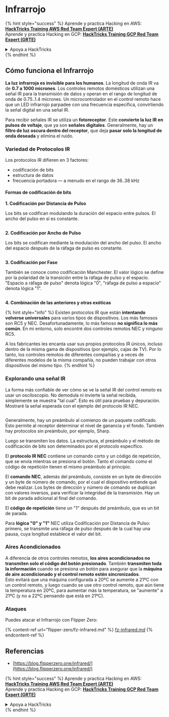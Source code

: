 # Infrarrojo

{% hint style="success" %}
Aprende y practica Hacking en AWS:<img src="/.gitbook/assets/arte.png" alt="" data-size="line">[**HackTricks Training AWS Red Team Expert (ARTE)**](https://training.hacktricks.xyz/courses/arte)<img src="/.gitbook/assets/arte.png" alt="" data-size="line">\
Aprende y practica Hacking en GCP: <img src="/.gitbook/assets/grte.png" alt="" data-size="line">[**HackTricks Training GCP Red Team Expert (GRTE)**<img src="/.gitbook/assets/grte.png" alt="" data-size="line">](https://training.hacktricks.xyz/courses/grte)

<details>

<summary>Apoya a HackTricks</summary>

* Revisa los [**planes de suscripción**](https://github.com/sponsors/carlospolop)!
* **Únete al** 💬 [**grupo de Discord**](https://discord.gg/hRep4RUj7f) o al [**grupo de telegram**](https://t.me/peass) o **síguenos** en **Twitter** 🐦 [**@hacktricks\_live**](https://twitter.com/hacktricks\_live)**.**
* **Comparte trucos de hacking enviando PRs a los** [**HackTricks**](https://github.com/carlospolop/hacktricks) y [**HackTricks Cloud**](https://github.com/carlospolop/hacktricks-cloud) repos de github.

</details>
{% endhint %}

## Cómo funciona el Infrarrojo <a href="#how-the-infrared-port-works" id="how-the-infrared-port-works"></a>

**La luz infrarroja es invisible para los humanos**. La longitud de onda IR va de **0.7 a 1000 micrones**. Los controles remotos domésticos utilizan una señal IR para la transmisión de datos y operan en el rango de longitud de onda de 0.75..1.4 micrones. Un microcontrolador en el control remoto hace que un LED infrarrojo parpadee con una frecuencia específica, convirtiendo la señal digital en una señal IR.

Para recibir señales IR se utiliza un **fotoreceptor**. Este **convierte la luz IR en pulsos de voltaje**, que ya son **señales digitales**. Generalmente, hay un **filtro de luz oscura dentro del receptor**, que deja **pasar solo la longitud de onda deseada** y elimina el ruido.

### Variedad de Protocolos IR <a href="#variety-of-ir-protocols" id="variety-of-ir-protocols"></a>

Los protocolos IR difieren en 3 factores:

* codificación de bits
* estructura de datos
* frecuencia portadora — a menudo en el rango de 36..38 kHz

#### Formas de codificación de bits <a href="#bit-encoding-ways" id="bit-encoding-ways"></a>

**1. Codificación por Distancia de Pulso**

Los bits se codifican modulando la duración del espacio entre pulsos. El ancho del pulso en sí es constante.

<figure><img src="../../.gitbook/assets/image (295).png" alt=""><figcaption></figcaption></figure>

**2. Codificación por Ancho de Pulso**

Los bits se codifican mediante la modulación del ancho del pulso. El ancho del espacio después de la ráfaga de pulso es constante.

<figure><img src="../../.gitbook/assets/image (282).png" alt=""><figcaption></figcaption></figure>

**3. Codificación por Fase**

También se conoce como codificación Manchester. El valor lógico se define por la polaridad de la transición entre la ráfaga de pulso y el espacio. "Espacio a ráfaga de pulso" denota lógica "0", "ráfaga de pulso a espacio" denota lógica "1".

<figure><img src="../../.gitbook/assets/image (634).png" alt=""><figcaption></figcaption></figure>

**4. Combinación de las anteriores y otras exóticas**

{% hint style="info" %}
Existen protocolos IR que están **intentando volverse universales** para varios tipos de dispositivos. Los más famosos son RC5 y NEC. Desafortunadamente, lo más famoso **no significa lo más común**. En mi entorno, solo encontré dos controles remotos NEC y ninguno RC5.

A los fabricantes les encanta usar sus propios protocolos IR únicos, incluso dentro de la misma gama de dispositivos (por ejemplo, cajas de TV). Por lo tanto, los controles remotos de diferentes compañías y a veces de diferentes modelos de la misma compañía, no pueden trabajar con otros dispositivos del mismo tipo.
{% endhint %}

### Explorando una señal IR

La forma más confiable de ver cómo se ve la señal IR del control remoto es usar un osciloscopio. No demodula ni invierte la señal recibida, simplemente se muestra "tal cual". Esto es útil para pruebas y depuración. Mostraré la señal esperada con el ejemplo del protocolo IR NEC.

<figure><img src="../../.gitbook/assets/image (235).png" alt=""><figcaption></figcaption></figure>

Generalmente, hay un preámbulo al comienzo de un paquete codificado. Esto permite al receptor determinar el nivel de ganancia y el fondo. También hay protocolos sin preámbulo, por ejemplo, Sharp.

Luego se transmiten los datos. La estructura, el preámbulo y el método de codificación de bits son determinados por el protocolo específico.

El **protocolo IR NEC** contiene un comando corto y un código de repetición, que se envía mientras se presiona el botón. Tanto el comando como el código de repetición tienen el mismo preámbulo al principio.

El **comando NEC**, además del preámbulo, consiste en un byte de dirección y un byte de número de comando, por el cual el dispositivo entiende qué debe realizar. Los bytes de dirección y número de comando se duplican con valores inversos, para verificar la integridad de la transmisión. Hay un bit de parada adicional al final del comando.

El **código de repetición** tiene un "1" después del preámbulo, que es un bit de parada.

Para **lógica "0" y "1"** NEC utiliza Codificación por Distancia de Pulso: primero, se transmite una ráfaga de pulso después de la cual hay una pausa, cuya longitud establece el valor del bit.

### Aires Acondicionados

A diferencia de otros controles remotos, **los aires acondicionados no transmiten solo el código del botón presionado**. También **transmiten toda la información** cuando se presiona un botón para asegurar que la **máquina de aire acondicionado y el control remoto estén sincronizados**.\
Esto evitará que una máquina configurada a 20ºC se aumente a 21ºC con un control remoto, y luego cuando se use otro control remoto, que aún tiene la temperatura en 20ºC, para aumentar más la temperatura, se "aumente" a 21ºC (y no a 22ºC pensando que está en 21ºC).

### Ataques

Puedes atacar el Infrarrojo con Flipper Zero:

{% content-ref url="flipper-zero/fz-infrared.md" %}
[fz-infrared.md](flipper-zero/fz-infrared.md)
{% endcontent-ref %}

## Referencias

* [https://blog.flipperzero.one/infrared/](https://blog.flipperzero.one/infrared/)

{% hint style="success" %}
Aprende y practica Hacking en AWS:<img src="/.gitbook/assets/arte.png" alt="" data-size="line">[**HackTricks Training AWS Red Team Expert (ARTE)**](https://training.hacktricks.xyz/courses/arte)<img src="/.gitbook/assets/arte.png" alt="" data-size="line">\
Aprende y practica Hacking en GCP: <img src="/.gitbook/assets/grte.png" alt="" data-size="line">[**HackTricks Training GCP Red Team Expert (GRTE)**<img src="/.gitbook/assets/grte.png" alt="" data-size="line">](https://training.hacktricks.xyz/courses/grte)

<details>

<summary>Apoya a HackTricks</summary>

* Revisa los [**planes de suscripción**](https://github.com/sponsors/carlospolop)!
* **Únete al** 💬 [**grupo de Discord**](https://discord.gg/hRep4RUj7f) o al [**grupo de telegram**](https://t.me/peass) o **síguenos** en **Twitter** 🐦 [**@hacktricks\_live**](https://twitter.com/hacktricks\_live)**.**
* **Comparte trucos de hacking enviando PRs a los** [**HackTricks**](https://github.com/carlospolop/hacktricks) y [**HackTricks Cloud**](https://github.com/carlospolop/hacktricks-cloud) repos de github.

</details>
{% endhint %}
